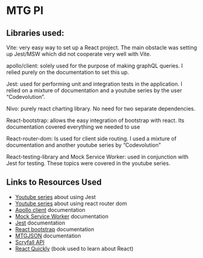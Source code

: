 # MTG PI



## Libraries used:

Vite: very easy way to set up a React project. The main obstacle was setting up Jest/MSW which did not cooperate very well with Vite. 

apollo/client: solely used for the purpose of making graphQL queries. I relied purely on the documentation to set this up. 

Jest: used for performing unit and integration tests in the application. I relied on a mixture of documentation and a youtube series by the user “Codevolution”. 

Nivo: purely react charting library. No need for two separate dependencies. 

React-bootstrap: allows the easy integration of bootstrap with react. Its documentation covered everything we needed to use

React-router-dom: Is used for client side routing. I used a mixture of documentation and another youtube series by “Codevolution”

React-testing-library and Mock Service Worker: used in conjunction with Jest for testing. These topics were covered in the youtube series. 

## Links to Resources Used

- [Youtube series](https://www.youtube.com/watch?v=T2sv8jXoP4s&list=PLC3y8-rFHvwirqe1KHFCHJ0RqNuN61SJd) about using Jest
- [Youtube series](https://www.youtube.com/watch?v=UWYOC8g5N_0&list=PLC3y8-rFHvwjkxt8TOteFdT_YmzwpBlrG) about using react router dom
- [Apollo client](https://www.apollographql.com/docs/react) documentation
- [Mock Service Worker](https://mswjs.io/docs/getting-started) documentation
- [Jest](https://jestjs.io/docs/tutorial-react) documentation
- [React bootstrap](https://react-bootstrap.netlify.app/) documentation
- [MTGJSON](https://mtgjson.com/getting-started/) documentation
- [Scryfall API](https://scryfall.com/docs/api)
- [React Quickly](https://www.manning.com/books/react-quickly-second-edition?a_aid=mortenb&a_bid=1cebd874) (book used to learn about React)

